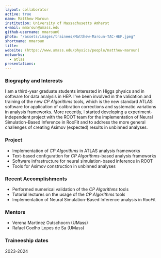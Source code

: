 ```yaml
---
layout: collaborator
active: true
name: Matthew Maroun
institution: University of Massachusetts Amherst
e-mail: mmaroun@umass.edu
github-username: mmaroun0
photo: "/assets/images/trainees/Matthew-Maroun-TAC-HEP.jpeg"
shortname: mmaroun
title: 
website: (https://www.umass.edu/physics/people/matthew-maroun)
networks:
  - atlas
presentations:
---
```


### Biography and Interests

I am a third-year graduate students interested in Higgs physics and in software for data analysis in HEP. I've been involved in the validation and training of the new _CP Algorithms_ tools, which is the new standard ATLAS software for application of calibration corrections and systematic variations in analysis frameworks. More recently, I started developing a experiment-independent project with the ROOT team for the implementation of Neural Simulation-Based Inference in RooFit and to address the more general challenges of creating Asimov (expected) results in unbinned analyses.

### Project 

- Implementation of _CP Algorithms_ in ATLAS analysis frameworks
- Text-based configuration for _CP Algorithms_-based analysis frameworks
- Software infrastructure for neural simulation-based inference in ROOT
- Tools for Asimov construction in unbinned analyses

### Recent Accomplishments

- Performed numerical validation of the _CP Algorithms_ tools
- Tutorial lectures on the usage of the _CP Algorithms_ tools
- Implementation of Neural Simulation-Based Inference analysis in RooFit

### Mentors

- Verena Martinez Outschoorn (UMass)
- Rafael Coelho Lopes de Sa (UMass)

### Traineeship dates

2023-2024
